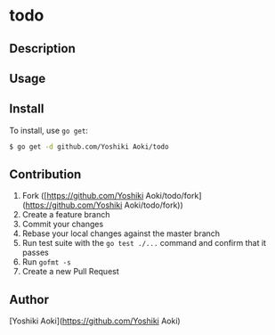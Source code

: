 # todo

## Description

## Usage

## Install

To install, use `go get`:

```bash
$ go get -d github.com/Yoshiki Aoki/todo
```

## Contribution

1. Fork ([https://github.com/Yoshiki Aoki/todo/fork](https://github.com/Yoshiki Aoki/todo/fork))
1. Create a feature branch
1. Commit your changes
1. Rebase your local changes against the master branch
1. Run test suite with the `go test ./...` command and confirm that it passes
1. Run `gofmt -s`
1. Create a new Pull Request

## Author

[Yoshiki Aoki](https://github.com/Yoshiki Aoki)
